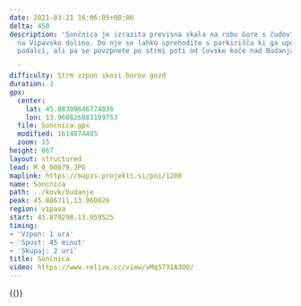 ```yaml
---
date: 2021-03-21 16:06:05+00:00
delta: 450
description: 'Sončnica je izrazita previsna skala na robu Gore s čudovitim pogledom
  na Vipavsko dolino. Do nje se lahko sprehodite s parkirišča ki ga uporabljajo jadralni
  padalci, ali pa se povzpnete po strmi poti od lovske koče nad Budanjami.

  '
difficulty: Strm vzpon skozi borov gozd
duration: 2
gpx:
  center:
    lat: 45.88309646774036
    lon: 13.960826883109753
  file: Soncnica.gpx
  modified: 1614874405
  zoom: 15
height: 867
layout: structured
lead: M_0_00679.JPG
maplink: https://mapzs.projekti.si/poi/1288
name: Soncnica
path: ../kovk/budanje
peak: 45.886711,13.960029
region: vipava
start: 45.879298,13.959525
timing:
- 'Vzpon: 1 ura'
- 'Spust: 45 minut'
- 'Skupaj: 2 uri'
title: Sončnica
video: https://www.relive.cc/view/vMq5731A3QO/
---
```

{{<hike-details description="yes">}}
